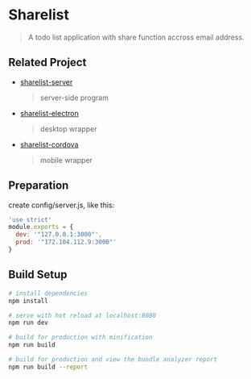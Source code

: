 # Sharelist

> A todo list application with share function accross email address.

## Related Project

* [sharelist-server](https://gitee.com/antipro/sharelist-server)
  > server-side program
* [sharelist-electron](https://gitee.com/antipro/sharelist-electron)
  > desktop wrapper
* [sharelist-cordova](https://gitee.com/antipro/sharelist-cordova)
  > mobile wrapper

## Preparation

create config/server.js, like this:
``` javascript
'use strict'
module.exports = {
  dev: '"127.0.0.1:3000"',
  prod: '"172.104.112.9:3000"'
}
```

## Build Setup

``` bash
# install dependencies
npm install

# serve with hot reload at localhost:8080
npm run dev

# build for production with minification
npm run build

# build for production and view the bundle analyzer report
npm run build --report
```
